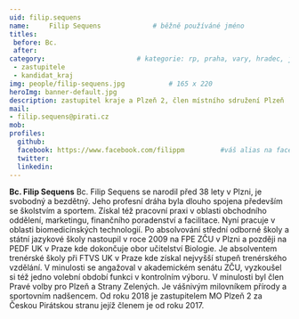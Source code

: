 ```yaml
---
uid: filip.sequens
name:     Filip Sequens      		# běžně používáné jméno
titles:
 before: Bc.
 after: 
category:                 		# kategorie: rp, praha, vary, hradec, jmk, senat
 - zastupitele
 - kandidat_kraj
img: people/filip-sequens.jpg           # 165 x 220
heroImg: banner-default.jpg
description: zastupitel kraje a Plzeň 2, člen místního sdružení Plzeň       
mail:
- filip.sequens@pirati.cz
mob: 
profiles:
  github:
  facebook:	https://www.facebook.com/filippm		 #váš alias na facebooku - pokud nemáte, napište před to #	
  twitter:
  linkedin: 
---
```


**Bc. Filip Sequens** Bc. Filip Sequens se narodil před 38 lety v Plzni, je svobodný a bezdětný. Jeho profesní dráha
byla dlouho spojena především se školstvím a sportem. Získal též pracovní praxi v oblasti
obchodního oddělení, marketingu, finančního poradenství a facilitace. Nyní pracuje v oblasti
biomedicínských technologií. Po absolvování střední odborné školy a státní jazykové školy
nastoupil v roce 2009 na FPE ZČU v Plzni a později na PEDF UK v Praze kde dokončuje obor
učitelství Biologie. Je absolventem trenérské školy při FTVS UK v Praze kde získal nejvyšší
stupeň trenérského vzdělání. V minulosti se angažoval v akademickém senátu ZČU, vyzkoušel
si též jedno volební období funkci v kontrolním výboru. V minulosti byl člen Pravé volby pro
Plzeň a Strany Zelených. Je vášnivým milovníkem přírody a sportovním nadšencem. Od roku
2018 je zastupitelem MO Plzeň 2 za Českou Pirátskou stranu jejíž členem je od roku 2017.

